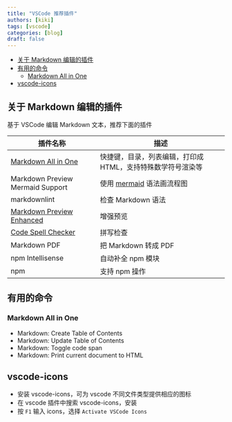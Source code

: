 ```yaml
---
title: "VSCode 推荐插件"
authors: [kiki]
tags: [vscode]
categories: [blog]
draft: false
---
```


- [关于 Markdown 编辑的插件](#%e5%85%b3%e4%ba%8e-markdown-%e7%bc%96%e8%be%91%e7%9a%84%e6%8f%92%e4%bb%b6)
- [有用的命令](#%e6%9c%89%e7%94%a8%e7%9a%84%e5%91%bd%e4%bb%a4)
  - [Markdown All in One](#markdown-all-in-one)
- [vscode-icons](#vscode-icons)

## 关于 Markdown 编辑的插件

基于 VSCode 编辑 Markdown 文本，推荐下面的插件

| 插件名称 | 描述 |
| --- | --- |
| [Markdown All in One](https://marketplace.visualstudio.com/items?itemName=yzhang.markdown-all-in-one) | 快捷键，目录，列表编辑，打印成 HTML，支持特殊数学符号渲染等 |
| Markdown Preview Mermaid Support | 使用 [mermaid](https://mermaidjs.github.io/) 语法画流程图 |
| markdownlint | 检查 Markdown 语法 |
| [Markdown Preview Enhanced](https://marketplace.visualstudio.com/items?itemName=shd101wyy.markdown-preview-enhanced) | 增强预览 |
| [Code Spell Checker](https://marketplace.visualstudio.com/items?itemName=streetsidesoftware.code-spell-checker) | 拼写检查 |
| Markdown PDF | 把 Markdown 转成 PDF |
| npm Intellisense | 自动补全 npm 模块 |
| npm | 支持 npm 操作 |

## 有用的命令

### Markdown All in One

- Markdown: Create Table of Contents
- Markdown: Update Table of Contents
- Markdown: Toggle code span
- Markdown: Print current document to HTML

## vscode-icons

- 安装 vscode-icons，可为 vscode 不同文件类型提供相应的图标
- 在 vscode 插件中搜索 vscode-icons，安装
- 按 `F1` 输入 icons，选择 `Activate VSCode Icons`

